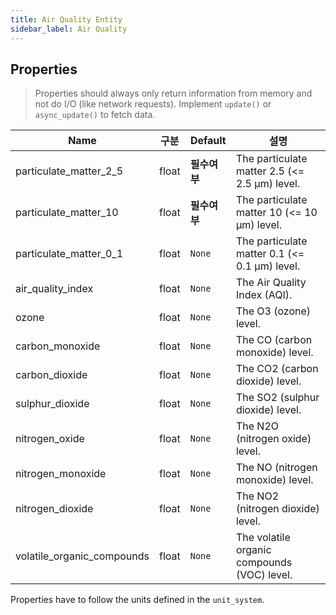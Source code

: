 ```yaml
---
title: Air Quality Entity
sidebar_label: Air Quality
---
```


## Properties

> Properties should always only return information from memory and not do I/O (like network requests). Implement `update()` or `async_update()` to fetch data.

| Name                         | 구분    | Default  | 설명                                            |
| ---------------------------- | ----- | -------- | --------------------------------------------- |
| particulate_matter_2_5     | float | **필수여부** | The particulate matter 2.5 (<= 2.5 μm) level. |
| particulate_matter_10      | float | **필수여부** | The particulate matter 10 (<= 10 μm) level.   |
| particulate_matter_0_1     | float | `None`   | The particulate matter 0.1 (<= 0.1 μm) level. |
| air_quality_index          | float | `None`   | The Air Quality Index (AQI).                  |
| ozone                        | float | `None`   | The O3 (ozone) level.                         |
| carbon_monoxide              | float | `None`   | The CO (carbon monoxide) level.               |
| carbon_dioxide               | float | `None`   | The CO2 (carbon dioxide) level.               |
| sulphur_dioxide              | float | `None`   | The SO2 (sulphur dioxide) level.              |
| nitrogen_oxide               | float | `None`   | The N2O (nitrogen oxide) level.               |
| nitrogen_monoxide            | float | `None`   | The NO (nitrogen monoxide) level.             |
| nitrogen_dioxide             | float | `None`   | The NO2 (nitrogen dioxide) level.             |
| volatile_organic_compounds | float | `None`   | The volatile organic compounds (VOC) level.   |

Properties have to follow the units defined in the `unit_system`.
